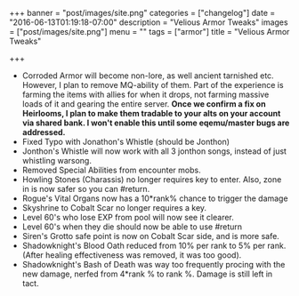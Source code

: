 +++
banner = "post/images/site.png"
categories = ["changelog"]
date = "2016-06-13T01:19:18-07:00"
description = "Velious Armor Tweaks"
images = ["post/images/site.png"]
menu = ""
tags = ["armor"]
title = "Velious Armor Tweaks"

+++
* Corroded Armor will become non-lore, as well ancient tarnished etc. However, I plan to remove MQ-ability of them. Part of the experience is farming the items with allies for when it drops, not farming massive loads of it and gearing the entire server. **Once we confirm a fix on Heirlooms, I plan to make them tradable to your alts on your account via shared bank. I won't enable this until some eqemu/master bugs are addressed.**
* Fixed Typo with Jonathon's Whistle (should be Jonthon)
* Jonthon's Whistle will now work with all 3 jonthon songs, instead of just whistling warsong.
* Removed Special Abilities from encounter mobs.
* Howling Stones (Charassis) no longer requires key to enter. Also, zone in is now safer so you can #return.
* Rogue's Vital Organs now has a 10*rank% chance to trigger the damage
* Skyshrine to Cobalt Scar no longer requires a key.
* Level 60's who lose EXP from pool will now see it clearer.
* Level 60's when they die should now be able to use #return
* Siren's Grotto safe point is now on Cobalt Scar side, and is more safe.
* Shadowknight's Blood Oath reduced from 10% per rank to 5% per rank. (After healing effectiveness was removed, it was too good).
* Shadowknight's Bash of Death was way too frequently procing with the new damage, nerfed from 4*rank % to rank %. Damage is still left in tact.
<!--more-->



